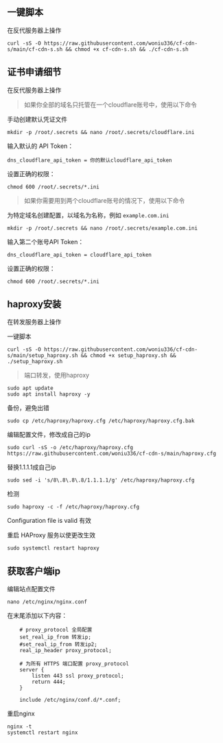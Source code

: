## 一键脚本

在反代服务器上操作

```
curl -sS -O https://raw.githubusercontent.com/woniu336/cf-cdn-s/main/cf-cdn-s.sh && chmod +x cf-cdn-s.sh && ./cf-cdn-s.sh
```




## 证书申请细节

在反代服务器上操作


> 如果你全部的域名只托管在一个cloudflare账号中，使用以下命令


手动创建默认凭证文件

```
mkdir -p /root/.secrets && nano /root/.secrets/cloudflare.ini
```

输入默认的 API Token：

```
dns_cloudflare_api_token = 你的默认cloudflare_api_token
```


设置正确的权限：

```
chmod 600 /root/.secrets/*.ini
```


> 如果你需要用到两个cloudflare账号的情况下，使用以下命令


为特定域名创建配置，以域名为名称，例如 `example.com.ini`

```
mkdir -p /root/.secrets && nano /root/.secrets/example.com.ini
```

输入第二个账号API Token：

```
dns_cloudflare_api_token = cloudflare_api_token
```

设置正确的权限：

```
chmod 600 /root/.secrets/*.ini
```

## haproxy安装


在转发服务器上操作


一键脚本


```
curl -sS -O https://raw.githubusercontent.com/woniu336/cf-cdn-s/main/setup_haproxy.sh && chmod +x setup_haproxy.sh && ./setup_haproxy.sh
```


> 端口转发，使用haproxy

```
sudo apt update
sudo apt install haproxy -y
```

备份，避免出错

```
sudo cp /etc/haproxy/haproxy.cfg /etc/haproxy/haproxy.cfg.bak
```


编辑配置文件，修改成自己的ip

```
sudo curl -sS -o /etc/haproxy/haproxy.cfg https://raw.githubusercontent.com/woniu336/cf-cdn-s/main/haproxy.cfg
```

替换1.1.1.1成自己ip

```
sudo sed -i 's/8\.8\.8\.8/1.1.1.1/g' /etc/haproxy/haproxy.cfg
```

检测

```
sudo haproxy -c -f /etc/haproxy/haproxy.cfg
```

Configuration file is valid 有效


重启 HAProxy 服务以使更改生效

```
sudo systemctl restart haproxy
```


## 获取客户端ip


编辑站点配置文件

```
nano /etc/nginx/nginx.conf
```

在末尾添加以下内容：

```
    # proxy_protocol 全局配置
    set_real_ip_from 转发ip;
    #set_real_ip_from 转发ip2;
    real_ip_header proxy_protocol;
    
    # 为所有 HTTPS 端口配置 proxy_protocol
    server {
        listen 443 ssl proxy_protocol;
        return 444;
    }

    include /etc/nginx/conf.d/*.conf;
```

重启nginx

```
nginx -t
systemctl restart nginx
```

